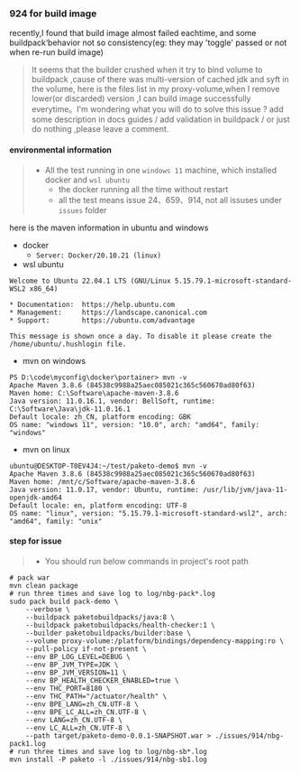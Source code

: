### 924 for build image

recently,I found that build image almost failed eachtime, and some buildpack‘behavior
 not so consistency(eg: they may 'toggle' passed or not when re-run build image)

> It seems that the builder crushed when it try to bind volume to buildpack ,cause of there was multi-version of cached jdk and syft in the volume, here is the files list in my proxy-volume,when I remove lower(or discarded) version ,I can build image successfully everytime。I'm wondering what you will do to solve this issue ? add some description in docs guides / add validation in buildpack / or just do nothing ,please leave a comment.


#### environmental information

> - All the test running in one `windows 11` machine, which installed docker and `wsl ubuntu`
>   - the docker running all the time without restart
>   - all the test means issue 24、659、914, not all issuses under `issues` folder

here is the maven information in ubuntu and windows

- docker
  - `Server: Docker/20.10.21 (linux)`
- wsl ubuntu

```shell
Welcome to Ubuntu 22.04.1 LTS (GNU/Linux 5.15.79.1-microsoft-standard-WSL2 x86_64)

* Documentation:  https://help.ubuntu.com
* Management:     https://landscape.canonical.com
* Support:        https://ubuntu.com/advantage

This message is shown once a day. To disable it please create the /home/ubuntu/.hushlogin file.
```

- mvn on windows

```shell
PS D:\code\myconfig\docker\portainer> mvn -v
Apache Maven 3.8.6 (84538c9988a25aec085021c365c560670ad80f63)
Maven home: C:\Software\apache-maven-3.8.6
Java version: 11.0.16.1, vendor: BellSoft, runtime: C:\Software\Java\jdk-11.0.16.1
Default locale: zh_CN, platform encoding: GBK
OS name: "windows 11", version: "10.0", arch: "amd64", family: "windows"
```

- mvn on linux

```shell
ubuntu@DESKTOP-T0EV4J4:~/test/paketo-demo$ mvn -v
Apache Maven 3.8.6 (84538c9988a25aec085021c365c560670ad80f63)
Maven home: /mnt/c/Software/apache-maven-3.8.6
Java version: 11.0.17, vendor: Ubuntu, runtime: /usr/lib/jvm/java-11-openjdk-amd64
Default locale: en, platform encoding: UTF-8
OS name: "linux", version: "5.15.79.1-microsoft-standard-wsl2", arch: "amd64", family: "unix"
```

#### step for issue

> - You should run below commands in project's root path


```shell
# pack war
mvn clean package
# run three times and save log to log/nbg-pack*.log
sudo pack build pack-demo \
    --verbose \
    --buildpack paketobuildpacks/java:8 \
    --buildpack paketobuildpacks/health-checker:1 \
    --builder paketobuildpacks/builder:base \
    --volume proxy-volume:/platform/bindings/dependency-mapping:ro \
    --pull-policy if-not-present \
    --env BP_LOG_LEVEL=DEBUG \
    --env BP_JVM_TYPE=JDK \
    --env BP_JVM_VERSION=11 \
    --env BP_HEALTH_CHECKER_ENABLED=true \
    --env THC_PORT=8180 \
    --env THC_PATH="/actuator/health" \
    --env BPE_LANG=zh_CN.UTF-8 \
    --env BPE_LC_ALL=zh_CN.UTF-8 \
    --env LANG=zh_CN.UTF-8 \
    --env LC_ALL=zh_CN.UTF-8 \
    --path target/paketo-demo-0.0.1-SNAPSHOT.war > ./issues/914/nbg-pack1.log
# run three times and save log to log/nbg-sb*.log
mvn install -P paketo -l ./issues/914/nbg-sb1.log
```